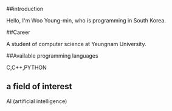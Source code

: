 ##introduction

Hello, I'm Woo Young-min, who is programming in South Korea.

##Career

A student of computer science at Yeungnam University.

##Available programming languages

C,C++,PYTHON

## a field of interest

AI (artificial intelligence)
